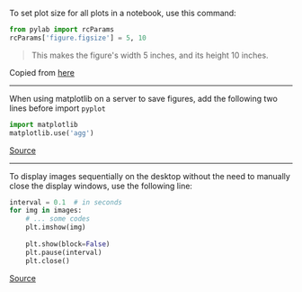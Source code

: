 To set plot size for all plots in a notebook, use this command:
```python
from pylab import rcParams
rcParams['figure.figsize'] = 5, 10
```
> This makes the figure's width 5 inches, and its height 10 inches. 

Copied from [here](http://stackoverflow.com/questions/332289/how-do-you-change-the-size-of-figures-drawn-with-matplotlib)

----

When using matplotlib on a server to save figures, add the following two lines before import `pyplot`
```python
import matplotlib
matplotlib.use('agg')
```
[Source](https://stackoverflow.com/a/35737196/5069650)

----

To display images sequentially on the desktop without the need to manually close the display windows, use the following line:
```python
interval = 0.1  # in seconds
for img in images:
    # ... some codes
    plt.imshow(img)
    
    plt.show(block=False)
    plt.pause(interval)
    plt.close()
```

[Source](https://stackoverflow.com/questions/40395659/view-and-then-close-the-figure-automatically-in-matplotlib#comment68078694_40395799)
